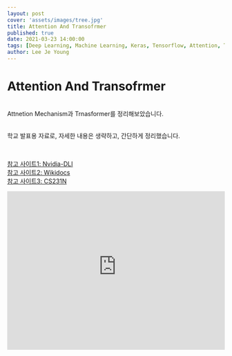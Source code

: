 ```yaml
---
layout: post
cover: 'assets/images/tree.jpg'
title: Attention And Transofrmer
published: true
date: 2021-03-23 14:00:00
tags: [Deep Learning, Machine Learning, Keras, Tensorflow, Attention, Transformer, PersonalStudy]
author: Lee Je Young
---
```


<h1>Attention And Transofrmer<br /></h1>

<br />Attnetion Mechanism과 Trnasformer를 정리해보았습니다.

<br />학교 발표용 자료로, 자세한 내용은 생략하고, 간단하게 정리했습니다.

<br />

[참고 사이트1: Nvidia-DLI](https://www.nvidia.com/ko-kr/training/)<br />
[참고 사이트2: Wikidocs](https://wikidocs.net/31379)<br />
[참고 사이트3: CS231N](http://cs231n.stanford.edu/)<br />

<style>
.responsive-wrap iframe{ max-width: 100%;}
</style>
<div class="responsive-wrap">

<iframe src="https://catholicackr-my.sharepoint.com/personal/dlwpdud_catholic_ac_kr/_layouts/15/Doc.aspx?sourcedoc={b6e38d3c-f5bb-470a-b030-df6840504ca5}&amp;action=embedview&amp;wdAr=1.7777777777777777" width="610px" height="367px" frameborder="0">포함된 <a target="_blank" href="https://office.com">Microsoft Office</a> 프레젠테이션, 제공: <a target="_blank" href="https://office.com/webapps">Office</a></iframe>

</div>


